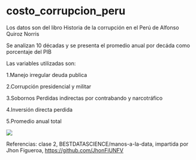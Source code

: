 # costo_corrupcion_peru
Los datos son del libro  Historia de la corrupción en el Perú de Alfonso Quiroz Norris
 
Se analizan 10 décadas y se presenta el promedio anual por decáda como porcentaje del PIB

Las variables utilizadas son:

1.Manejo irregular deuda publica	

2.Corrupción presidencial y militar	

3.Sobornos	Perdidas indirectas por contrabando y narcotráfico	

4.Inversión directa perdida	

5.Promedio anual total



![](https://github.com/EvelynOr/costo_corrupcion_peru/blob/main/corrupci%C3%B3n_peru.png)


Referencias: clase 2, BESTDATASCIENCE/manos-a-la-data, impartida por Jhon Figueroa, https://github.com/JhonFiUNFV

